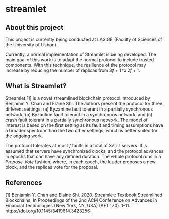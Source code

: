 # streamlet

## About this project
This project is currently being conducted at LASIGE (Faculty of Sciences
of the University of Lisbon).

Currently, a normal implementation of Streamlet is being developed. The
main goal of this work is to adapt the normal protocol to include trusted
components. With this technique, the resilience of the protocol may increase
by reducing the number of replicas from $3f + 1$ to $2f + 1$.

## What is Streamlet?
Streamlet [1] is a novel streamlined blockchain protocol introduced by
Benjamin Y. Chan and Elaine Shi. The authors present the protocol for
three different settings: (a) Byzantine fault tolerant in a partially
synchronous network, (b) Byzantine fault tolerant in a synchronous network,
and (c) crash fault tolerant in a partially synchronous network. The
model of interest is based on the first setting as its fault and timing
assumptions have a broader spectrum than the two other settings, which is
better suited for the ongoing work.

The protocol tolerates at most $f$ faults in a total of $3𝑓 + 1$ servers.
It is assumed that servers have synchronized clocks, and the protocol
advances in epochs that can have any defined duration. The whole protocol
runs in a *Propose-Vote* fashion, where, in each epoch, the leader proposes
a new block, and the replicas vote for the proposal.

## References
[1] Benjamin Y. Chan and Elaine Shi. 2020. Streamlet: Textbook Streamlined
Blockchains. In Proceedings of the 2nd ACM Conference on Advances
in Financial Technologies (New York, NY, USA) (AFT ’20). 1–11.
https://doi.org/10.1145/3419614.3423256
